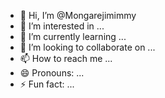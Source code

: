 - 👋 Hi, I’m @Mongarejimimmy
- 👀 I’m interested in ...
- 🌱 I’m currently learning ...
- 💞️ I’m looking to collaborate on ...
- 📫 How to reach me ...
- 😄 Pronouns: ...
- ⚡ Fun fact: ...

<!---
Mongarejimimmy/Mongarejimimmy is a ✨ special ✨ repository because its `README.md` (this file) appears on your GitHub profile.
You can click the Preview link to take a look at your changes.
--->

